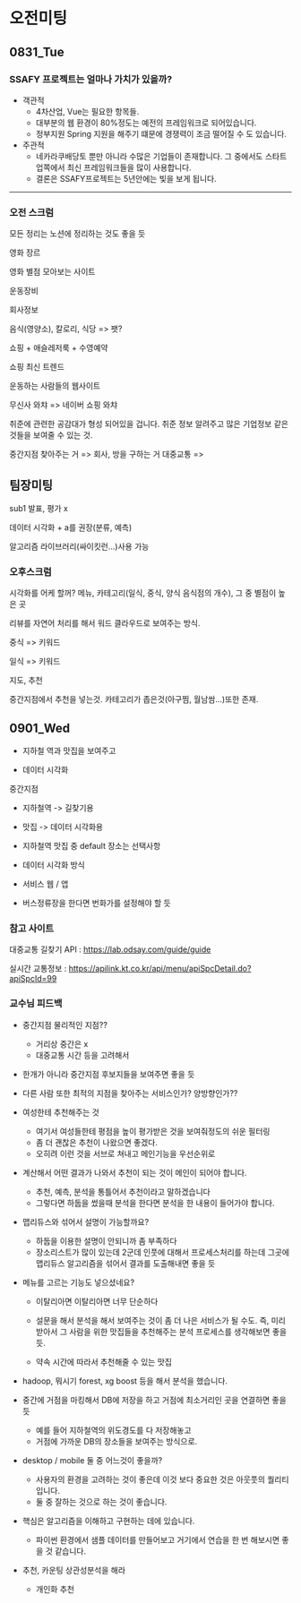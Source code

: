 # 오전미팅

## 0831_Tue

### SSAFY 프로젝트는 얼마나 가치가 있을까?

- 객관적
  - 4차산업, Vue는 필요한 항목들.
  - 대부분의 웹 환경이 80%정도는 예전의 프레임워크로 되어있습니다.
  - 정부지원 Spring 지원을 해주기 떄문에 경쟁력이 조금 떨어질 수 도 있습니다.
- 주관적
  - 네카라쿠배당토 뿐만 아니라 수많은 기업들이 존재합니다. 그 중에서도 스타트업쪽에서 최신 프레임워크들을 많이 사용합니다.
  - 결론은 SSAFY프로젝트는 5년안에는 빛을 보게 됩니다.

---

### 오전 스크럼

모든 정리는 노션에 정리하는 것도 좋을 듯

영화 장르

영화 별점 모아보는 사이트

운동장비

회사정보

음식(영양소), 칼로리, 식당 => 팻?

쇼핑 + 애슬레저룩 + 수영예약

쇼핑 최신 트렌드

운동하는 사람들의 웹사이트

무신사 와챠 => 네이버 쇼핑 와챠

취준에 관련한 공감대가 형성 되어있을 겁니다. 취준 정보 알려주고 많은 기업정보 같은 것들을 보여줄 수 있는 것.

중간지점 찾아주는 거 => 회사, 방을 구하는 거 대중교통 =>



## 팀장미팅

sub1 발표, 평가 x

데이터 시각화 + a를 권장(분류, 예측)

알고리즘 라이브러리(싸이킷런...)사용 가능



### 오후스크럼

시각화를 어케 할꺼? 메뉴, 카테고리(일식, 중식, 양식 음식점의 개수), 그 중 별점이 높은 곳

리뷰를 자연어 처리를 해서 워드 클라우드로 보여주는 방식.

중식 => 키워드

일식 => 키워드

지도, 추천

중간지점에서 추천을 넣는것. 카테고리가 좁은것(아구찜, 월남쌈...)또한 존재. 

## 0901_Wed

- 지하철 역과 맛집을 보여주고 

- 데이터 시각화

중간지점

- 지하철역 -> 길찾기용
- 맛집 -> 데이터 시각화용
- 지하철역 맛집 중 default 장소는 선택사항

- 데이터 시각화 방식
- 서비스 웹 / 앱



- 버스정류장을 한다면 번화가를 설정해야 할 듯

### 참고 사이트

대중교통 길찾기 API : https://lab.odsay.com/guide/guide

실시간 교통정보 : https://apilink.kt.co.kr/api/menu/apiSpcDetail.do?apiSpcId=99

### 교수님 피드백

- 중간지점 물리적인 지점??
  - 거리상 중간은 x
  - 대중교통 시간 등을 고려해서 

- 한개가 아니라 중간지점 후보지들을 보여주면 좋을 듯



- 다른 사람 또한 최적의 지점을 찾아주는 서비스인가? 양방향인가??



- 여성한테 추천해주는 것
  - 여기서 여성들한테 평점을 높이 평가받은 것을 보여줘정도의 쉬운 필터링
  - 좀 더 괜찮은 추천이 나왔으면 좋겠다.
  - 오히려 이런 것을 서브로 쳐내고 메인기능을 우선순위로 



- 계산해서 어떤 결과가 나와서 추천이 되는 것이 메인이 되어야 합니다.
  - 추천, 예측, 분석을 통틀어서 추천이라고 말하겠습니다
  - 그렇다면 하둡을 썼을때 분석을 한다면 분석을 한 내용이 들어가야 합니다.



- 맵리듀스와 섞어서 설명이 가능할까요?
  - 하둡을 이용한 설명이 안되니까 좀 부족하다
  - 장소리스트가 많이 있는데 2군데 인풋에 대해서 프로세스처리를 하는데 그곳에 맵리듀스 알고리즘을 섞어서 결과를 도출해내면 좋을 듯



- 메뉴를 고르는 기능도 넣으셨네요?

  - 이탈리아면 이탈리아면 너무 단순하다
  - 설문을 해서 분석을 해서 보여주는 것이 좀 더 나은 서비스가 될 수도. 즉, 미리 받아서 그 사람을 위한 맛집들을 추천해주는 분석 프로세스를 생각해보면 좋을 듯.

  - 약속 시간에 따라서 추천해줄 수 있는 맛집



- hadoop, 뭐시기 forest, xg boost 등을 해서 분석을 했습니다. 



- 중간에 거점을 마킹해서 DB에 저장을 하고 거점에 최소거리인 곳을 연결하면 좋을 듯
  - 예를 들어 지하철역의 위도경도를 다 저장해놓고
  - 거점에 가까운 DB의 장소들을 보여주는 방식으로.



- desktop / mobile 둘 중 어느것이 좋을까?
  - 사용자의 환경을 고려하는 것이 좋은데 이것 보다 중요한 것은 아웃풋의 퀄리티입니다.
  - 둘 중 잘하는 것으로 하는 것이 좋습니다.



- 핵심은 알고리즘을 이해하고 구현하는 데에 있습니다.
  - 파이썬 환경에서 샘플 데이터를 만들어보고 거기에서 연습을 한 번 해보시면 좋을 것 같습니다.



- 추천, 카운팅 상관성분석을 해라
  - 개인화 추천